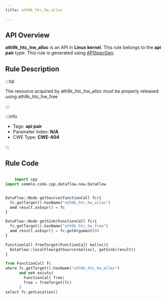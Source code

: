 ```yaml
---
title: ath9k_htc_hw_alloc

---
```



## API Overview
**ath9k_htc_hw_alloc** is an API in **Linux kernel**. This rule belongs to the **api pair** type. This rule is generated using [APISpecGen](../../tools/APISpecGen).
## Rule Description

:::tip

The resource acquired by ath9k_htc_hw_alloc must be properly released using ath9k_htc_hw_free

:::

:::info

- Tags: **api pair**
- Parameter Index: **N/A**
- CWE Type: **CWE-404**

:::

## Rule Code
```python

    import cpp
import semmle.code.cpp.dataflow.new.DataFlow


DataFlow::Node getSource(FunctionCall fc){
  fc.getTarget().hasName("ath9k_htc_hw_alloc")
  and result.asExpr() = fc
}

DataFlow::Node getSink(FunctionCall fc){
  fc.getTarget().hasName("ath9k_htc_hw_free")
  and result.asExpr() = fc.getArgument(0)
}

FunctionCall freeTarget(FunctionCall malloc){
  DataFlow::localFlow(getSource(malloc), getSink(result))
}

from FunctionCall fc
where fc.getTarget().hasName("ath9k_htc_hw_alloc")
      and not exists(
        FunctionCall free| 
        free = freeTarget(fc)
      )
select fc.getLocation()

    
```